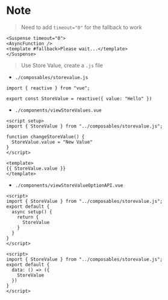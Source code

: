 # Note

> Need to add `timeout="0"` for the fallback to work
```vue
<Suspense timeout="0">
<AsyncFunction />
<template #fallback>Please wait...</template>
</Suspense>
```

> Use Store Value, create a `.js` file

- `./composables/storevalue.js`
```vue
import { reactive } from "vue";

export const StoreValue = reactive({ value: "Hello" })
```

- `./components/viewStoreValues.vue`
```vue
<script setup>
import { StoreValue } from "../composables/storevalue.js";

function changeStoreValue() {
  StoreValue.value = "New Value"
}
</script>

<template>
{{ StoreValue.value }}
</template>
```

- `./components/viewStoreValueOptionAPI.vue`
```vue
<script>
import { StoreValue } from "../composables/storevalue.js";
export default {
  async setup() {
    return {
      StoreValue
    }
  }
}
</script>
```

```vue
<script>
import { StoreValue } from "../composables/storevalue.js";
export default {
  data: () => ({
    StoreValue
  })
}
</script>
```
